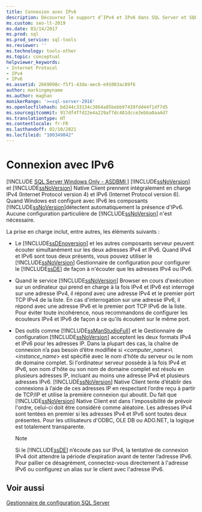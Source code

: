 ```yaml
---
title: Connexion avec IPv6
description: Découvrez le support d’IPv4 et IPv6 dans SQL Server et SQL Server Native Client et comment configurer le Moteur de base de données pour l’adresse que vous souhaitez utiliser.
ms.custom: seo-lt-2019
ms.date: 03/14/2017
ms.prod: sql
ms.prod_service: sql-tools
ms.reviewer: ''
ms.technology: tools-other
ms.topic: conceptual
helpviewer_keywords:
- Internet Protocol
- IPv4
- IPv6
ms.assetid: 2669098c-f5f1-43da-aec6-e91003ac89f6
author: markingmyname
ms.author: maghan
monikerRange: '>=sql-server-2016'
ms.openlocfilehash: bd244c33134c3864a85bebb97439fdd44f1df7d5
ms.sourcegitcommit: 917df4ffd22e4a229af7dc481dcce3ebba0aa4d7
ms.translationtype: HT
ms.contentlocale: fr-FR
ms.lasthandoff: 02/10/2021
ms.locfileid: "100349842"
---
```

# <a name="connecting-using-ipv6"></a>Connexion avec IPv6
[!INCLUDE [SQL Server Windows Only - ASDBMI ](../../includes/applies-to-version/sql-windows-only-asdbmi.md)]
  [!INCLUDE[ssNoVersion](../../includes/ssnoversion-md.md)] et [!INCLUDE[ssNoVersion](../../includes/ssnoversion-md.md)] Native Client prennent intégralement en charge IPv4 (Internet Protocol version 4) et IPv6 (Internet Protocol version 6). Quand Windows est configuré avec IPv6 les composants [!INCLUDE[ssNoVersion](../../includes/ssnoversion-md.md)]détectent automatiquement la présence d'IPv6. Aucune configuration particulière de [!INCLUDE[ssNoVersion](../../includes/ssnoversion-md.md)] n'est nécessaire.  
  
 La prise en charge inclut, entre autres, les éléments suivants :  
  
-   Le [!INCLUDE[ssDEnoversion](../../includes/ssdenoversion-md.md)] et les autres composants serveur peuvent écouter simultanément sur les deux adresses IPv4 et IPv6. Quand IPv4 et IPv6 sont tous deux présents, vous pouvez utiliser le [!INCLUDE[ssNoVersion](../../includes/ssnoversion-md.md)] Gestionnaire de configuration pour configurer le [!INCLUDE[ssDE](../../includes/ssde-md.md)] de façon à n'écouter que les adresses IPv4 ou IPv6.  
  
-   Quand le service [!INCLUDE[ssNoVersion](../../includes/ssnoversion-md.md)] Browser en cours d'exécution sur un ordinateur qui prend en charge à la fois IPv4 et IPv6 est interrogé sur une adresse IPv4, il répond avec une adresse IPv4 et le premier port TCP IPv4 de la liste. En cas d'interrogation sur une adresse IPv6, il répond avec une adresse IPv6 et le premier port TCP IPv6 de la liste. Pour éviter toute incohérence, nous recommandons de configurer les écouteurs IPv4 et IPv6 de façon à ce qu'ils écoutent sur le même port.  
  
-   Des outils comme [!INCLUDE[ssManStudioFull](../../includes/ssmanstudiofull-md.md)] et le Gestionnaire de configuration [!INCLUDE[ssNoVersion](../../includes/ssnoversion-md.md)] acceptent les deux formats IPv4 et IPv6 pour les adresses IP. Dans la plupart des cas, la chaîne de connexion n’a pas besoin d’être modifiée si \<*computer_name*>\\<*instance_name*> est spécifié avec le nom d’hôte du serveur ou le nom de domaine complet. Si l'ordinateur serveur possède à la fois IPv4 et IPv6, son nom d'hôte ou son nom de domaine complet est résolu en plusieurs adresses IP, incluant au moins une adresse IPv4 et plusieurs adresses IPv6. [!INCLUDE[ssNoVersion](../../includes/ssnoversion-md.md)] Native Client tente d’établir des connexions à l’aide de ces adresses IP en respectant l’ordre reçu à partir de TCP/IP et utilise la première connexion qui aboutit. Du fait que [!INCLUDE[ssNoVersion](../../includes/ssnoversion-md.md)] Native Client est dans l'impossibilité de prévoir l'ordre, celui-ci doit être considéré comme aléatoire. Les adresses IPv4 sont tentées en premier si les adresses IPv4 et IPv6 sont toutes deux présentes. Pour les utilisateurs d'ODBC, OLE DB ou ADO.NET, la logique est totalement transparente.  
  
    > [!NOTE]  
    >  Si le [!INCLUDE[ssDE](../../includes/ssde-md.md)] n’écoute pas sur IPv4, la tentative de connexion IPv4 doit attendre la période d’expiration avant de tenter l’adresse IPv6. Pour pallier ce désagrément, connectez-vous directement à l'adresse IPv6 ou configurez un alias sur le client avec l'adresse IPv6.  
  
## <a name="see-also"></a>Voir aussi  
 [Gestionnaire de configuration SQL Server](../../relational-databases/sql-server-configuration-manager.md)  
  
  
